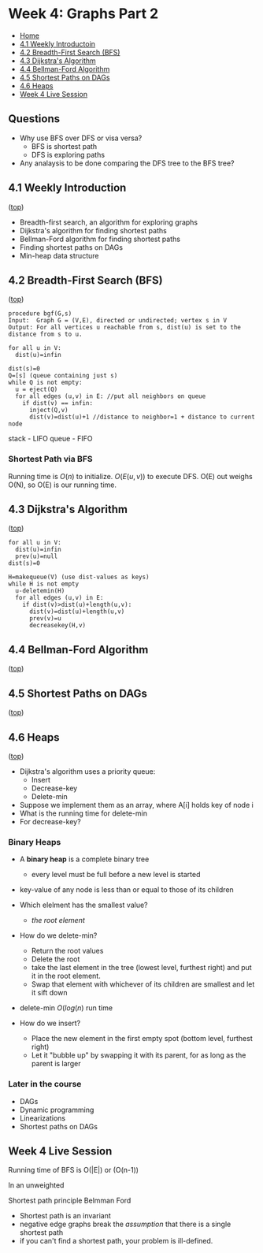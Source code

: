 # Week 4: Graphs Part 2

- [Home](/README.md#async-table-of-contents)
- [4.1 Weekly Introductoin](#41-weekly-introduction)
- [4.2 Breadth-First Search (BFS)](#42-breadth-first-search-bfs)
- [4.3 Dijkstra's Algorithm](#43-dijkstras-algorithm)
- [4.4 Bellman-Ford Algorithm](#44-bellman-ford-algorithm)
- [4.5 Shortest Paths on DAGs](#45-shortest-paths-on-dags)
- [4.6 Heaps](#46-heaps)
- [Week 4 Live Session](#week-4-live-session)

## Questions
- Why use BFS over DFS or visa versa?
  - BFS is shortest path
  - DFS is exploring paths
- Any analaysis to be done comparing the DFS tree to the BFS tree?

## 4.1 Weekly Introduction
([top](#week-4-graphs-part-2))

- Breadth-first search, an algorithm for exploring graphs
- Dijkstra's algorithm for finding shortest paths
- Bellman-Ford algorithm for finding shortest paths
- Finding shortest paths on DAGs
- Min-heap data structure

## 4.2 Breadth-First Search (BFS)
([top](#week-4-graphs-part-2))

```
procedure bgf(G,s)
Input:  Graph G = (V,E), directed or undirected; vertex s in V
Output: For all vertices u reachable from s, dist(u) is set to the distance from s to u.

for all u in V:
  dist(u)=infin

dist(s)=0
Q=[s] (queue containing just s)
while Q is not empty:
  u = eject(Q)
  for all edges (u,v) in E: //put all neighbors on queue
    if dist(v) == infin:
      inject(Q,v)
      dist(v)=dist(u)+1 //distance to neighbor=1 + distance to current node
```

stack - LIFO
queue - FIFO

### Shortest Path via BFS

Running time is $O(n)$ to initialize. $O(E(u,v))$ to execute DFS. O(E) out weighs O(N), so O(E) is our running time.

## 4.3 Dijkstra's Algorithm
([top](#week-4-graphs-part-2))

```
for all u in V:
  dist(u)=infin
  prev(u)=null
dist(s)=0

H=makequeue(V) (use dist-values as keys)
while H is not empty
  u-deletemin(H)
  for all edges (u,v) in E:
    if dist(v)>dist(u)+length(u,v):
      dist(v)=dist(u)+length(u,v)
      prev(v)=u
      decreasekey(H,v)
```

## 4.4 Bellman-Ford Algorithm
([top](#week-4-graphs-part-2))

## 4.5 Shortest Paths on DAGs
([top](#week-4-graphs-part-2))


## 4.6 Heaps
([top](#heaps))

- Dijkstra's algorithm uses a priority queue:
  - Insert
  - Decrease-key
  - Delete-min
- Suppose we implement them as an array, where A[i] holds key of node i
- What is the running time for delete-min
- For decrease-key? 

### Binary Heaps
- A **binary heap** is a complete binary tree
  - every level must be full before a new level is started
- key-value of any node is less than or equal to those of its children
- Which elelment has the smallest value?
  - *the root element*

- How do we delete-min?
  - Return the root values
  - Delete the root
  - take the last element in the tree (lowest level, furthest right) and put it in the root element.
  - Swap that element with whichever of its children are smallest and let it sift down

- delete-min
  $O(log(n)$ run time

- How do we insert?
  - Place the new element in the first empty spot (bottom level, furthest right)
  - Let it "bubble up" by swapping it with its parent, for as long as the parent is larger

### Later in the course
- DAGs
- Dynamic programming
- Linearizations
- Shortest paths on DAGs

## Week 4 Live Session

Running time of BFS is O(|E|) or (O(n-1))

In an unweighted

Shortest path principle Belmman Ford
- Shortest path is an invariant
- negative edge graphs break the *assumption* that there is a single shortest path
- if you can't find a shortest path, your problem is ill-defined.